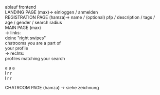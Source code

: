 ablauf frontend   
LANDING PAGE (max)-> einloggen / anmelden  
REGISTRATION PAGE (hamza)-> name / (optional) pfp / description / tags / age / gender / search radius  
MAIN PAGE (max)  
->  links:   
  deine "right swipes"  
  chatrooms you are a part of  
  your profile  
->  rechts:  
  profiles matching your search  
    
 a a a  
 l r r  
 l r r  

CHATROOM PAGE (hamza) ->   siehe zeichnung
